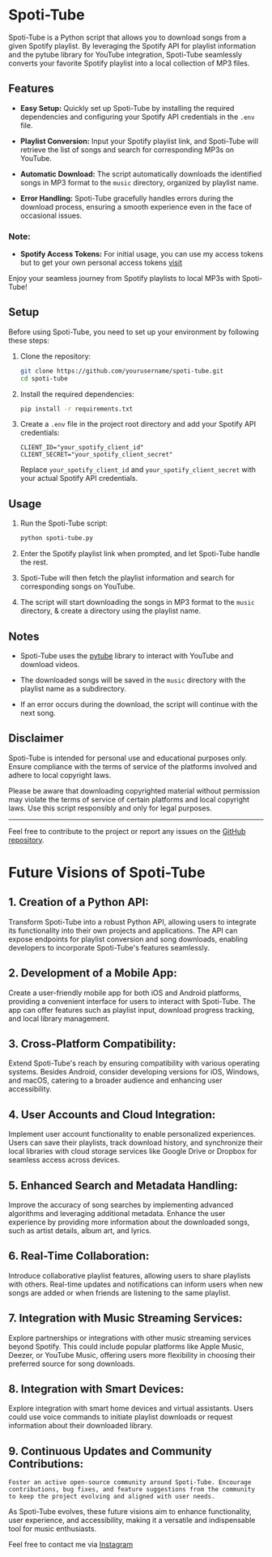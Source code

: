 # Spoti-Tube

Spoti-Tube is a Python script that allows you to download songs from a given Spotify playlist. By leveraging the Spotify API for playlist information and the pytube library for YouTube integration, Spoti-Tube seamlessly converts your favorite Spotify playlist into a local collection of MP3 files.

## Features

- **Easy Setup:** Quickly set up Spoti-Tube by installing the required dependencies and configuring your Spotify API credentials in the `.env` file.

- **Playlist Conversion:** Input your Spotify playlist link, and Spoti-Tube will retrieve the list of songs and search for corresponding MP3s on YouTube.

- **Automatic Download:** The script automatically downloads the identified songs in MP3 format to the `music` directory, organized by playlist name.

- **Error Handling:** Spoti-Tube gracefully handles errors during the download process, ensuring a smooth experience even in the face of occasional issues.

### Note:

- **Spotify Access Tokens:** For initial usage, you can use my access tokens but to get your own personal access tokens [visit](https://developer.spotify.com/documentation/web-api)

Enjoy your seamless journey from Spotify playlists to local MP3s with Spoti-Tube!
## Setup

Before using Spoti-Tube, you need to set up your environment by following these steps:

1. Clone the repository:

   ```bash
   git clone https://github.com/yourusername/spoti-tube.git
   cd spoti-tube
   ```

2. Install the required dependencies:

   ```bash
   pip install -r requirements.txt
   ```

3. Create a `.env` file in the project root directory and add your Spotify API credentials:

   ```env
   CLIENT_ID="your_spotify_client_id"
   CLIENT_SECRET="your_spotify_client_secret"
   ```

   Replace `your_spotify_client_id` and `your_spotify_client_secret` with your actual Spotify API credentials.

## Usage

1. Run the Spoti-Tube script:

   ```bash
   python spoti-tube.py
   ```

2. Enter the Spotify playlist link when prompted, and let Spoti-Tube handle the rest.

3. Spoti-Tube will then fetch the playlist information and search for corresponding songs on YouTube.

4. The script will start downloading the songs in MP3 format to the `music` directory, & create a directory using the playlist name.

## Notes

- Spoti-Tube uses the [pytube](https://github.com/pytube/pytube) library to interact with YouTube and download videos.

- The downloaded songs will be saved in the `music` directory with the playlist name as a subdirectory.

- If an error occurs during the download, the script will continue with the next song.

## Disclaimer

Spoti-Tube is intended for personal use and educational purposes only. Ensure compliance with the terms of service of the platforms involved and adhere to local copyright laws.

Please be aware that downloading copyrighted material without permission may violate the terms of service of certain platforms and local copyright laws. Use this script responsibly and only for legal purposes.


---

Feel free to contribute to the project or report any issues on the [GitHub repository](https://github.com/ky13-troj/spoti-tube).

# Future Visions of Spoti-Tube

## 1. **Creation of a Python API:**
   Transform Spoti-Tube into a robust Python API, allowing users to integrate its functionality into their own projects and applications. The API can expose endpoints for playlist conversion and song downloads, enabling developers to incorporate Spoti-Tube's features seamlessly.

## 2. **Development of a Mobile App:**
   Create a user-friendly mobile app for both iOS and Android platforms, providing a convenient interface for users to interact with Spoti-Tube. The app can offer features such as playlist input, download progress tracking, and local library management.

## 3. **Cross-Platform Compatibility:**
   Extend Spoti-Tube's reach by ensuring compatibility with various operating systems. Besides Android, consider developing versions for iOS, Windows, and macOS, catering to a broader audience and enhancing user accessibility.

## 4. **User Accounts and Cloud Integration:**
   Implement user account functionality to enable personalized experiences. Users can save their playlists, track download history, and synchronize their local libraries with cloud storage services like Google Drive or Dropbox for seamless access across devices.

## 5. **Enhanced Search and Metadata Handling:**
   Improve the accuracy of song searches by implementing advanced algorithms and leveraging additional metadata. Enhance the user experience by providing more information about the downloaded songs, such as artist details, album art, and lyrics.

## 6. **Real-Time Collaboration:**
   Introduce collaborative playlist features, allowing users to share playlists with others. Real-time updates and notifications can inform users when new songs are added or when friends are listening to the same playlist.

## 7. **Integration with Music Streaming Services:**
   Explore partnerships or integrations with other music streaming services beyond Spotify. This could include popular platforms like Apple Music, Deezer, or YouTube Music, offering users more flexibility in choosing their preferred source for song downloads.

## 8. **Integration with Smart Devices:**
   Explore integration with smart home devices and virtual assistants. Users could use voice commands to initiate playlist downloads or request information about their downloaded library.

## 9. **Continuous Updates and Community Contributions:**
    Foster an active open-source community around Spoti-Tube. Encourage contributions, bug fixes, and feature suggestions from the community to keep the project evolving and aligned with user needs.

As Spoti-Tube evolves, these future visions aim to enhance functionality, user experience, and accessibility, making it a versatile and indispensable tool for music enthusiasts.

Feel free to contact me via [Instagram](https://www.instagram.com/sarkar.sayan01/)
